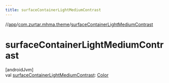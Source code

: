 ```yaml
---
title: surfaceContainerLightMediumContrast
---
```

//[app](../../index.html)/[com.zurtar.mhma.theme](index.html)/[surfaceContainerLightMediumContrast](surface-container-light-medium-contrast.html)



# surfaceContainerLightMediumContrast



[androidJvm]\
val [surfaceContainerLightMediumContrast](surface-container-light-medium-contrast.html): [Color](https://developer.android.com/reference/kotlin/androidx/compose/ui/graphics/Color.html)



